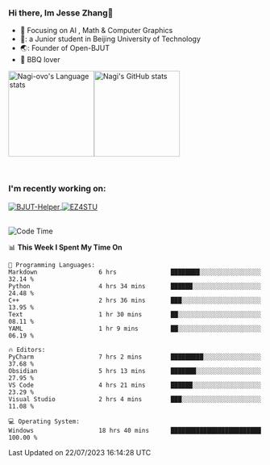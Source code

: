 ### Hi there, Im Jesse Zhang👋
- :orange_book: Focusing on AI , Math & Computer Graphics
- 🔬: a Junior student in Beijing University of Technology
- 🌏: Founder of Open-BJUT
- :meat_on_bone: BBQ lover

<div style="display:flex; flex-wrap:wrap; height: 200px;">
  <img height="170" src="https://github-readme-stats-git-main-nagi-ovo.vercel.app/api/top-langs/?username=Nagi-ovo&hide=css,scss,html,java,typescript&layout=compact&card_width=345&card_height=400" alt="Nagi-ovo's Language stats">
  <img height="170" src="https://github-readme-stats-git-main-nagi-ovo.vercel.app/api?username=Nagi-ovo&show_icons=true&theme=radical" alt="Nagi's GitHub stats">
</div>

### I'm recently working on:</a>

 <div>
<a href="https://github.com/Open-BJUT/BJUT-Helper">
  <img align="center" src="https://github-readme-stats-git-main-nagi-ovo.vercel.app/api/pin/?username=Nagi-ovo&repo=BJUT-Helper" alt="BJUT-Helper">
</a>
<a href="https://github.com/Nagi-ovo/EZ4STU">
  <img align="center" src="https://github-readme-stats-git-main-nagi-ovo.vercel.app/api/pin/?username=Nagi-ovo&repo=EZ4STU" alt="EZ4STU">
</a>  
</div>

<br />

<!--START_SECTION:waka-->
![Code Time](http://img.shields.io/badge/Code%20Time-116%20hrs%2021%20mins-blue)

📊 **This Week I Spent My Time On** 

```text
💬 Programming Languages: 
Markdown                 6 hrs               ████████░░░░░░░░░░░░░░░░░   32.14 % 
Python                   4 hrs 34 mins       ██████░░░░░░░░░░░░░░░░░░░   24.48 % 
C++                      2 hrs 36 mins       ███░░░░░░░░░░░░░░░░░░░░░░   13.95 % 
Text                     1 hr 30 mins        ██░░░░░░░░░░░░░░░░░░░░░░░   08.11 % 
YAML                     1 hr 9 mins         ██░░░░░░░░░░░░░░░░░░░░░░░   06.19 % 

🔥 Editors: 
PyCharm                  7 hrs 2 mins        █████████░░░░░░░░░░░░░░░░   37.68 % 
Obsidian                 5 hrs 13 mins       ███████░░░░░░░░░░░░░░░░░░   27.95 % 
VS Code                  4 hrs 21 mins       ██████░░░░░░░░░░░░░░░░░░░   23.29 % 
Visual Studio            2 hrs 4 mins        ███░░░░░░░░░░░░░░░░░░░░░░   11.08 % 

💻 Operating System: 
Windows                  18 hrs 40 mins      █████████████████████████   100.00 % 
```


 Last Updated on 22/07/2023 16:14:28 UTC
<!--END_SECTION:waka-->



